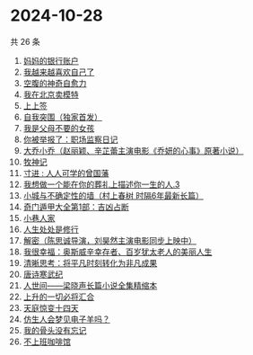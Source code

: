 # 2024-10-28

共 26 条

<!-- BEGIN WEREAD -->
<!-- 最后更新时间 2024-10-28 05:01:03 +0800 -->
1. [妈妈的银行账户](https://weread.qq.com/web/bookDetail/02e32c30813ab943bg011fdd)
1. [我越来越喜欢自己了](https://weread.qq.com/web/bookDetail/b8032ba0813ab94abg016b23)
1. [空腹的神奇自愈力](https://weread.qq.com/web/bookDetail/38232ef0813ab8bd6g016b5b)
1. [我在北京卖模特](https://weread.qq.com/web/bookDetail/e8d322c0813ab9499g012a20)
1. [上上签](https://weread.qq.com/web/bookDetail/61f326f0813ab814bg0109ab)
1. [自我突围（独家首发）](https://weread.qq.com/web/bookDetail/09f329e0813ab94bfg01365c)
1. [我是父母不要的女孩](https://weread.qq.com/web/bookDetail/c70329d0813ab93d6g0178c6)
1. [你被举报了：职场监察日记](https://weread.qq.com/web/bookDetail/7e932700813ab9480g0154f1)
1. [大乔小乔（赵丽颖、辛芷蕾主演电影《乔妍的心事》原著小说）](https://weread.qq.com/web/bookDetail/a7e32630813ab93c2g0114f5)
1. [牧神记](https://weread.qq.com/web/bookDetail/47632010712cab88476dfc2)
1. [寸进 : 人人可学的曾国藩](https://weread.qq.com/web/bookDetail/9c9325c0813ab944dg0142a2)
1. [我想做一个能在你的葬礼上描述你一生的人.3](https://weread.qq.com/web/bookDetail/38f32690813ab6e23g019e4e)
1. [小城与不确定性的墙（村上春树 时隔6年最新长篇）](https://weread.qq.com/web/bookDetail/93132e10813ab947fg011bc1)
1. [奇门遁甲大全第1部：吉凶占断](https://weread.qq.com/web/bookDetail/f3b32f70813ab92a3g015a99)
1. [小巷人家](https://weread.qq.com/web/bookDetail/41532d00813ab79b6g010ac3)
1. [人生处处是修行](https://weread.qq.com/web/bookDetail/00932850720799b2009c8cc)
1. [解密（陈思诚导演，刘昊然主演电影同步上映中）](https://weread.qq.com/web/bookDetail/e1c32c205c9f30e1cdf7d38)
1. [我很幸福：奥斯威辛幸存者、百岁犹太老人的美丽人生](https://weread.qq.com/web/bookDetail/08c32d50813ab726cg0100cd)
1. [清晰思考：将平凡时刻转化为非凡成果](https://weread.qq.com/web/bookDetail/f2f324c0813ab92f4g0107cd)
1. [唐诗寒武纪](https://weread.qq.com/web/bookDetail/03a32570813ab794ag017aac)
1. [人世间——梁晓声长篇小说全集精缩本](https://weread.qq.com/web/bookDetail/cc032540813ab93c7g012642)
1. [上升的一切必将汇合](https://weread.qq.com/web/bookDetail/94932900813ab6f81g0132f2)
1. [天庭惊变十四天](https://weread.qq.com/web/bookDetail/edc32c00813ab9465g015f15)
1. [仿生人会梦见电子羊吗？](https://weread.qq.com/web/bookDetail/44c32630813ab9467g0154e0)
1. [我的骨头没有忘记](https://weread.qq.com/web/bookDetail/70232c00813ab944dg010f7a)
1. [不上班咖啡馆](https://weread.qq.com/web/bookDetail/e23322d0813ab944dg017b71)
<!-- END WEREAD -->